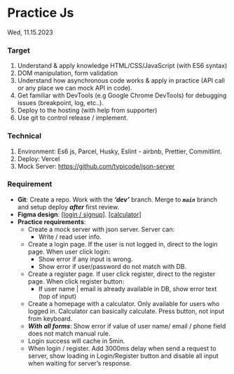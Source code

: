 # Practice Js
Wed, 11.15.2023

### Target

1. Understand & apply knowledge HTML/CSS/JavaScript (with ES6 syntax)
2. DOM manipulation, form validation
3. Understand how asynchronous code works & apply in practice (API call or any place we can mock API in code).
4. Get familiar with DevTools (e.g Google Chrome DevTools) for debugging issues (breakpoint,  log, etc..).
5. Deploy to the hosting (with help from supporter) 
6. Use git to control release / implement.

### Technical

1. Environment: Es6 js, Parcel, Husky, Eslint - airbnb, Prettier, Commitlint. 
2. Deploy: Vercel
3. Mock Server: https://github.com/typicode/json-server

### Requirement
* **Git**: Create a repo. Work with the ***‘dev’*** branch. Merge to ***`main`*** branch and setup deploy ***after*** first review.
* **Figma design**: [[login / signup]](https://www.figma.com/file/c2YYHsTbufFwVePbfbrXz5/Login-%26-Signup-Form-Android-By-VSL-(Community)?type=design&node-id=0-1&mode=design&t=kIoeJiRw9Btx1fD5-0). [[calculator]](https://www.figma.com/file/ld5JFnxdS12r0p4NwgaYIJ/Calculator-(Community)?type=whiteboard&node-id=0%3A3&t=1L45wZHaYQKbmzGo-1)
* **Practice requirements**:
    * Create a mock server with json server. Server can:
        * Write / read user info.
    * Create a login page. If the user is not logged in, direct to the login page. 
    When user click login:
        * Show error if any input is wrong.
        * Show error if user/password do not match with DB.
    * Create a register page. If user click register, direct to the register page. 
    When click register button:
        * If user name | email is already available in DB, show error text (top of input)
    * Create a homepage with a calculator. Only available for users who logged in. Calculator can basically calculate. Press button, not input from keyboard.
    * ***With all forms***: Show error if value of user name/ email / phone field does not match manual rule.
    * Login success will cache in 5min.
    * When login / register. Add 3000ms delay when send a request to server, show loading in Login/Register button and disable all input when waiting  for server’s response.






